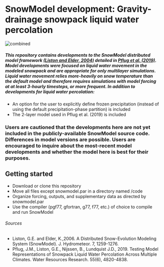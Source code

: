 # SnowModel development: Gravity-drainage snowpack liquid water percolation

![combined](https://user-images.githubusercontent.com/20308427/92159459-4a1c9380-ede2-11ea-8a07-99015fa9e4a9.jpg)

##### This repository contains developments to the SnowModel distributed model framework [(Liston and Elder, 2004)](https://journals.ametsoc.org/jhm/article/7/6/1259/5465) detailed in [Pflug et al. (2019)](https://agupubs.onlinelibrary.wiley.com/doi/abs/10.1029/2018WR024632@10.1002/(ISSN)1944-7973.SNOWEX1). Model developments were focused on liquid water movement in the modeled snowpack and are appropriate for only multilayer simulations. Liquid water movement relies more-heavily on snow temperature than the default model and therefore requires simulations with model forcing at at least 3-hourly timesteps, or more frequent. In addition to developments for liquid water percolation:
* An option for the user to explicitly define frozen precipitation (instead of using the default precipitation-phase partition) is included
* The 2-layer model used in Pflug et al. (2019) is included 

### Users are cautioned that the developments here are not yet included in the publicly-available SnowModel source code. Differences in model versions are possible. Users are encouraged to inquire about the most-recent model developments and whether the model here is best for their purposes.

## Getting started
* Download or clone this repository
* Move all files except snowmodel.par in a directory named /code
* Organize forcing, outputs, and supplementary data as directed by snowmodel.par
* Use the compiler (pgf77, gfortran, g77, f77, etc.) of choice to compile and run SnowModel 

###### Sources
* Liston, G.E. and Elder, K.,2006. A Distributed Snow-Evolution Modeling System (SnowModel). J. Hydrometeor. 7, 1259-1276.
* Pflug, J.M., Liston, G.E., Nijssen, B., Lundquist J.D., 2019. Testing Model Representations of Snowpack Liquid Water Percolation Across Multiple Climates. Water Resources Research. 55(6), 4820-4838.

